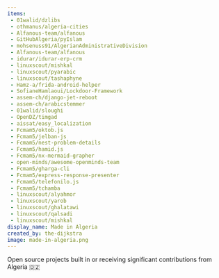 ```yaml
---
items:
 - 01walid/dzlibs
 - othmanus/algeria-cities
 - Alfanous-team/alfanous
 - GitHubAlgeria/pyIslam
 - mohsenuss91/AlgerianAdministrativeDivision
 - Alfanous-team/alfanous
 - idurar/idurar-erp-crm
 - linuxscout/mishkal
 - linuxscout/pyarabic
 - linuxscout/tashaphyne
 - Hamz-a/frida-android-helper
 - SofianeHamlaoui/Lockdoor-Framework
 - assem-ch/django-jet-reboot
 - assem-ch/arabicstemmer
 - 01walid/sloughi
 - OpenDZ/timgad
 - aissat/easy_localization
 - Fcmam5/oktob.js
 - Fcmam5/jelban-js
 - Fcmam5/nest-problem-details
 - Fcmam5/hamid.js
 - Fcmam5/nx-mermaid-grapher
 - open-minds/awesome-openminds-team
 - Fcmam5/gharga-cli
 - Fcmam5/express-response-presenter
 - Fcmam5/telefonilo.js
 - Fcmam5/tchamba
 - linuxscout/alyahmor
 - linuxscout/yarob
 - linuxscout/ghalatawi
 - linuxscout/qalsadi
 - linuxscout/mishkal
display_name: Made in Algeria
created_by: the-dijkstra
image: made-in-algeria.png
---
```

Open source projects built in or receiving significant contributions from Algeria 🇩🇿
